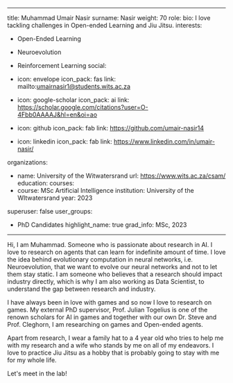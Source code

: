 
---
title: Muhammad Umair Nasir
surname: Nasir
weight: 70
role:
bio: I love tackling challenges in Open-ended Learning and Jiu Jitsu.
interests:
  - Open-Ended Learning
  - Neuroevolution
  - Reinforcement Learning 
social:
  - icon: envelope
    icon_pack: fas
    link: mailto:umairnasir1@students.wits.ac.za

  - icon: google-scholar
    icon_pack: ai
    link: https://scholar.google.com/citations?user=O-4Fbb0AAAAJ&hl=en&oi=ao


  - icon: github
    icon_pack: fab
    link: https://github.com/umair-nasir14

  - icon: linkedin
    icon_pack: fab
    link: https://www.linkedin.com/in/umair-nasir/

organizations:
  - name: University of the Witwatersrand
    url: https://www.wits.ac.za/csam/
education:
  courses:
  - course: MSc Artificial Intelligence
    institution: University of the WItwatersrand
    year: 2023


superuser: false
user_groups:
  - PhD Candidates
highlight_name: true
grad_info: MSc, 2023

---

Hi, I am Muhammad. Someone who is passionate about research in AI. I love to research on agents that can learn for indefinite amount of time. I love the idea behind evolutionary computation in neural networks, i.e. Neuroevolution, that we want to evolve our neural networks and not to let them stay static. I am someone who believes that a research should impact industry directly, which is why I am also working as Data Scientist, to understand the gap between research and industry.

I have always been in love with games and so now I love to research on games. My external PhD supervisor, Prof. Julian Togelius is one of the renown scholars for AI in games and together with our own Dr. Steve and Prof. Cleghorn, I am researching on games and Open-ended agents.

Apart from research, I wear a family hat to a 4 year old who tries to help me with my research and a wife who stands by me on all of my endeavors. I love to practice Jiu Jitsu as a hobby that is probably going to stay with me for my whole life.

Let's meet in the lab!    

